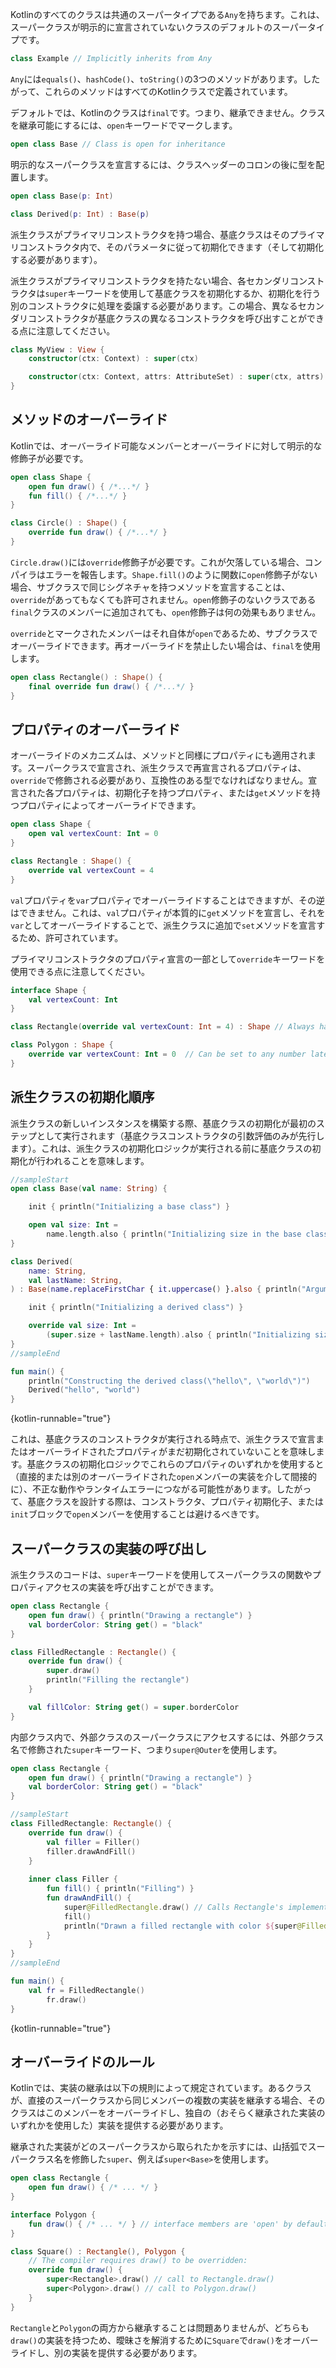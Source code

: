 [//]: # (title: 継承)

Kotlinのすべてのクラスは共通のスーパータイプである`Any`を持ちます。これは、スーパークラスが明示的に宣言されていないクラスのデフォルトのスーパータイプです。

```kotlin
class Example // Implicitly inherits from Any
```

`Any`には`equals()`、`hashCode()`、`toString()`の3つのメソッドがあります。したがって、これらのメソッドはすべてのKotlinクラスで定義されています。

デフォルトでは、Kotlinのクラスは`final`です。つまり、継承できません。クラスを継承可能にするには、`open`キーワードでマークします。

```kotlin
open class Base // Class is open for inheritance

```

明示的なスーパークラスを宣言するには、クラスヘッダーのコロンの後に型を配置します。

```kotlin
open class Base(p: Int)

class Derived(p: Int) : Base(p)
```

派生クラスがプライマリコンストラクタを持つ場合、基底クラスはそのプライマリコンストラクタ内で、そのパラメータに従って初期化できます（そして初期化する必要があります）。

派生クラスがプライマリコンストラクタを持たない場合、各セカンダリコンストラクタは`super`キーワードを使用して基底クラスを初期化するか、初期化を行う別のコンストラクタに処理を委譲する必要があります。この場合、異なるセカンダリコンストラクタが基底クラスの異なるコンストラクタを呼び出すことができる点に注意してください。

```kotlin
class MyView : View {
    constructor(ctx: Context) : super(ctx)

    constructor(ctx: Context, attrs: AttributeSet) : super(ctx, attrs)
}
```

## メソッドのオーバーライド

Kotlinでは、オーバーライド可能なメンバーとオーバーライドに対して明示的な修飾子が必要です。

```kotlin
open class Shape {
    open fun draw() { /*...*/ }
    fun fill() { /*...*/ }
}

class Circle() : Shape() {
    override fun draw() { /*...*/ }
}
```

`Circle.draw()`には`override`修飾子が必要です。これが欠落している場合、コンパイラはエラーを報告します。`Shape.fill()`のように関数に`open`修飾子がない場合、サブクラスで同じシグネチャを持つメソッドを宣言することは、`override`があってもなくても許可されません。`open`修飾子のないクラスである`final`クラスのメンバーに追加されても、`open`修飾子は何の効果もありません。

`override`とマークされたメンバーはそれ自体が`open`であるため、サブクラスでオーバーライドできます。再オーバーライドを禁止したい場合は、`final`を使用します。

```kotlin
open class Rectangle() : Shape() {
    final override fun draw() { /*...*/ }
}
```

## プロパティのオーバーライド

オーバーライドのメカニズムは、メソッドと同様にプロパティにも適用されます。スーパークラスで宣言され、派生クラスで再宣言されるプロパティは、`override`で修飾される必要があり、互換性のある型でなければなりません。宣言された各プロパティは、初期化子を持つプロパティ、または`get`メソッドを持つプロパティによってオーバーライドできます。

```kotlin
open class Shape {
    open val vertexCount: Int = 0
}

class Rectangle : Shape() {
    override val vertexCount = 4
}
```

`val`プロパティを`var`プロパティでオーバーライドすることはできますが、その逆はできません。これは、`val`プロパティが本質的に`get`メソッドを宣言し、それを`var`としてオーバーライドすることで、派生クラスに追加で`set`メソッドを宣言するため、許可されています。

プライマリコンストラクタのプロパティ宣言の一部として`override`キーワードを使用できる点に注意してください。

```kotlin
interface Shape {
    val vertexCount: Int
}

class Rectangle(override val vertexCount: Int = 4) : Shape // Always has 4 vertices

class Polygon : Shape {
    override var vertexCount: Int = 0  // Can be set to any number later
}
```

## 派生クラスの初期化順序

派生クラスの新しいインスタンスを構築する際、基底クラスの初期化が最初のステップとして実行されます（基底クラスコンストラクタの引数評価のみが先行します）。これは、派生クラスの初期化ロジックが実行される前に基底クラスの初期化が行われることを意味します。

```kotlin
//sampleStart
open class Base(val name: String) {

    init { println("Initializing a base class") }

    open val size: Int = 
        name.length.also { println("Initializing size in the base class: $it") }
}

class Derived(
    name: String,
    val lastName: String,
) : Base(name.replaceFirstChar { it.uppercase() }.also { println("Argument for the base class: $it") }) {

    init { println("Initializing a derived class") }

    override val size: Int =
        (super.size + lastName.length).also { println("Initializing size in the derived class: $it") }
}
//sampleEnd

fun main() {
    println("Constructing the derived class(\"hello\", \"world\")")
    Derived("hello", "world")
}
```
{kotlin-runnable="true"}

これは、基底クラスのコンストラクタが実行される時点で、派生クラスで宣言またはオーバーライドされたプロパティがまだ初期化されていないことを意味します。基底クラスの初期化ロジックでこれらのプロパティのいずれかを使用すると（直接的または別のオーバーライドされた`open`メンバーの実装を介して間接的に）、不正な動作やランタイムエラーにつながる可能性があります。したがって、基底クラスを設計する際は、コンストラクタ、プロパティ初期化子、または`init`ブロックで`open`メンバーを使用することは避けるべきです。

## スーパークラスの実装の呼び出し

派生クラスのコードは、`super`キーワードを使用してスーパークラスの関数やプロパティアクセスの実装を呼び出すことができます。

```kotlin
open class Rectangle {
    open fun draw() { println("Drawing a rectangle") }
    val borderColor: String get() = "black"
}

class FilledRectangle : Rectangle() {
    override fun draw() {
        super.draw()
        println("Filling the rectangle")
    }

    val fillColor: String get() = super.borderColor
}
```

内部クラス内で、外部クラスのスーパークラスにアクセスするには、外部クラス名で修飾された`super`キーワード、つまり`super@Outer`を使用します。

```kotlin
open class Rectangle {
    open fun draw() { println("Drawing a rectangle") }
    val borderColor: String get() = "black"
}

//sampleStart
class FilledRectangle: Rectangle() {
    override fun draw() {
        val filler = Filler()
        filler.drawAndFill()
    }
    
    inner class Filler {
        fun fill() { println("Filling") }
        fun drawAndFill() {
            super@FilledRectangle.draw() // Calls Rectangle's implementation of draw()
            fill()
            println("Drawn a filled rectangle with color ${super@FilledRectangle.borderColor}") // Uses Rectangle's implementation of borderColor's get()
        }
    }
}
//sampleEnd

fun main() {
    val fr = FilledRectangle()
        fr.draw()
}
```
{kotlin-runnable="true"}

## オーバーライドのルール

Kotlinでは、実装の継承は以下の規則によって規定されています。あるクラスが、直接のスーパークラスから同じメンバーの複数の実装を継承する場合、そのクラスはこのメンバーをオーバーライドし、独自の（おそらく継承された実装のいずれかを使用した）実装を提供する必要があります。

継承された実装がどのスーパークラスから取られたかを示すには、山括弧でスーパークラス名を修飾した`super`、例えば`super<Base>`を使用します。

```kotlin
open class Rectangle {
    open fun draw() { /* ... */ }
}

interface Polygon {
    fun draw() { /* ... */ } // interface members are 'open' by default
}

class Square() : Rectangle(), Polygon {
    // The compiler requires draw() to be overridden:
    override fun draw() {
        super<Rectangle>.draw() // call to Rectangle.draw()
        super<Polygon>.draw() // call to Polygon.draw()
    }
}
```

`Rectangle`と`Polygon`の両方から継承することは問題ありませんが、どちらも`draw()`の実装を持つため、曖昧さを解消するために`Square`で`draw()`をオーバーライドし、別の実装を提供する必要があります。